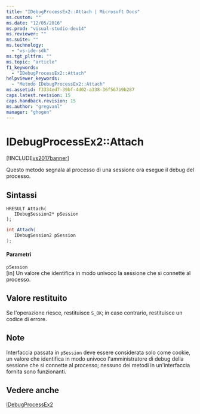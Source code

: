 ```yaml
---
title: "IDebugProcessEx2::Attach | Microsoft Docs"
ms.custom: ""
ms.date: "12/05/2016"
ms.prod: "visual-studio-dev14"
ms.reviewer: ""
ms.suite: ""
ms.technology: 
  - "vs-ide-sdk"
ms.tgt_pltfrm: ""
ms.topic: "article"
f1_keywords: 
  - "IDebugProcessEx2::Attach"
helpviewer_keywords: 
  - "Metodo IDebugProcessEx2::Attach"
ms.assetid: f3334ed7-39bf-4d02-a338-36f567b9b287
caps.latest.revision: 15
caps.handback.revision: 15
ms.author: "gregvanl"
manager: "ghogen"
---
```

# IDebugProcessEx2::Attach
[!INCLUDE[vs2017banner](../../../code-quality/includes/vs2017banner.md)]

Questo metodo segnala al processo di una sessione ora esegue il debug del processo.  
  
## Sintassi  
  
```cpp#  
HRESULT Attach(   
   IDebugSession2* pSession  
);  
```  
  
```c#  
int Attach(  
   IDebugSession2 pSession  
);  
```  
  
#### Parametri  
 `pSession`  
 \[in\]  Un valore che identifica in modo univoco la sessione che si connette al processo.  
  
## Valore restituito  
 Se l'operazione riesce, restituisce `S_OK`; in caso contrario, restituisce un codice di errore.  
  
## Note  
 Interfaccia passata in `pSession` deve essere considerata solo come cookie, un valore che identifica in modo univoco l'amministratore di debug della sessione che si connette al processo; nessuno dei metodi in un'interfaccia fornita sono funzionanti.  
  
## Vedere anche  
 [IDebugProcessEx2](../../../extensibility/debugger/reference/idebugprocessex2.md)